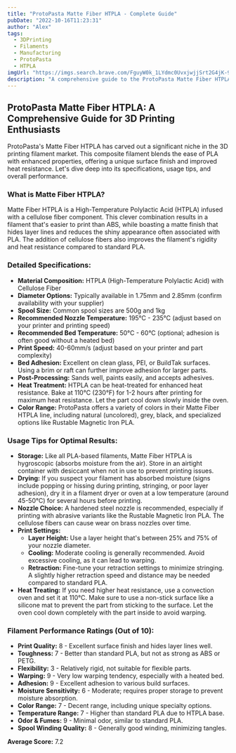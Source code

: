 ```yaml
---
title: "ProtoPasta Matte Fiber HTPLA - Complete Guide"
pubDate: "2022-10-16T11:23:31"
author: "Alex"
tags:
  - 3DPrinting
  - Filaments
  - Manufacturing
  - ProtoPasta
  - HTPLA
imgUrl: "https://imgs.search.brave.com/FguyW0k_1LYdmc0UvxjwjjSrt2G4jK-9XtvtDFYpoNk/rs:fit:860:0:0:0/g:ce/aHR0cHM6Ly93d3cu/cHJpbnRlZHNvbGlk/LmNvbS9jZG4vc2hv/cC9wcm9kdWN0cy95/ZWxsb3cxNzVwcC5q/cGc_dj0xNTc0NTg0/MzQ1JndpZHRoPTE0/NDU"
description: "A comprehensive guide to the ProtoPasta Matte Fiber HTPLA, covering specifications, usage tips, and comparisons with similar products."
---
```


## ProtoPasta Matte Fiber HTPLA: A Comprehensive Guide for 3D Printing Enthusiasts

ProtoPasta's Matte Fiber HTPLA has carved out a significant niche in the 3D printing filament market. This composite filament blends the ease of PLA with enhanced properties, offering a unique surface finish and improved heat resistance. Let's dive deep into its specifications, usage tips, and overall performance.

### What is Matte Fiber HTPLA?

Matte Fiber HTPLA is a High-Temperature Polylactic Acid (HTPLA) infused with a cellulose fiber component. This clever combination results in a filament that's easier to print than ABS, while boasting a matte finish that hides layer lines and reduces the shiny appearance often associated with PLA. The addition of cellulose fibers also improves the filament's rigidity and heat resistance compared to standard PLA.

### Detailed Specifications:

*   **Material Composition:** HTPLA (High-Temperature Polylactic Acid) with Cellulose Fiber
*   **Diameter Options:** Typically available in 1.75mm and 2.85mm (confirm availability with your supplier)
*   **Spool Size:** Common spool sizes are 500g and 1kg
*   **Recommended Nozzle Temperature:** 195°C - 235°C (adjust based on your printer and printing speed)
*   **Recommended Bed Temperature:** 50°C - 60°C (optional; adhesion is often good without a heated bed)
*   **Print Speed:** 40-60mm/s (adjust based on your printer and part complexity)
*   **Bed Adhesion:** Excellent on clean glass, PEI, or BuildTak surfaces. Using a brim or raft can further improve adhesion for larger parts.
*   **Post-Processing:** Sands well, paints easily, and accepts adhesives.
*   **Heat Treatment:** HTPLA can be heat-treated for enhanced heat resistance.  Bake at 110°C (230°F) for 1-2 hours after printing for maximum heat resistance. Let the part cool down slowly inside the oven.
*   **Color Range:** ProtoPasta offers a variety of colors in their Matte Fiber HTPLA line, including natural (uncolored), grey, black, and specialized options like Rustable Magnetic Iron PLA.

### Usage Tips for Optimal Results:

*   **Storage:** Like all PLA-based filaments, Matte Fiber HTPLA is hygroscopic (absorbs moisture from the air). Store in an airtight container with desiccant when not in use to prevent printing issues.
*   **Drying:** If you suspect your filament has absorbed moisture (signs include popping or hissing during printing, stringing, or poor layer adhesion), dry it in a filament dryer or oven at a low temperature (around 45-50°C) for several hours before printing.
*   **Nozzle Choice:** A hardened steel nozzle is recommended, especially if printing with abrasive variants like the Rustable Magnetic Iron PLA. The cellulose fibers can cause wear on brass nozzles over time.
*   **Print Settings:**
    *   **Layer Height:** Use a layer height that's between 25% and 75% of your nozzle diameter.
    *   **Cooling:** Moderate cooling is generally recommended. Avoid excessive cooling, as it can lead to warping.
    *   **Retraction:** Fine-tune your retraction settings to minimize stringing. A slightly higher retraction speed and distance may be needed compared to standard PLA.
*   **Heat Treating:** If you need higher heat resistance, use a convection oven and set it at 110°C. Make sure to use a non-stick surface like a silicone mat to prevent the part from sticking to the surface. Let the oven cool down completely with the part inside to avoid warping.

### Filament Performance Ratings (Out of 10):

*   **Print Quality:** 8 - Excellent surface finish and hides layer lines well.
*   **Toughness:** 7 - Better than standard PLA, but not as strong as ABS or PETG.
*   **Flexibility:** 3 - Relatively rigid, not suitable for flexible parts.
*   **Warping:** 9 - Very low warping tendency, especially with a heated bed.
*   **Adhesion:** 9 - Excellent adhesion to various build surfaces.
*   **Moisture Sensitivity:** 6 - Moderate; requires proper storage to prevent moisture absorption.
*   **Color Range:** 7 - Decent range, including unique specialty options.
*   **Temperature Range:** 7 - Higher than standard PLA due to HTPLA base.
*   **Odor & Fumes:** 9 - Minimal odor, similar to standard PLA.
*   **Spool Winding Quality:** 8 - Generally good winding, minimizing tangles.

**Average Score:** 7.2
